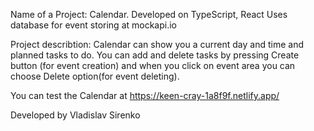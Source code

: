 Name of a Project: Calendar.
Developed on TypeScript, React
Uses database for event storing at mockapi.io

Project describtion:
Calendar can show you a current day and time and planned tasks to do. You can add and delete tasks by pressing Create button (for event creation) and when you click on event area you can choose Delete option(for event deleting).

You can test the Calendar at https://keen-cray-1a8f9f.netlify.app/

Developed by Vladislav Sirenko